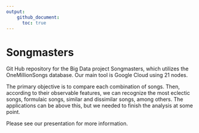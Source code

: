 ```yaml
---
output:
    github_document:
      toc: true
---
```


# Songmasters

Git Hub repository for the Big Data project Songmasters, which utilizes the OneMillionSongs database. Our main tool is Google Cloud using 21 nodes.

The primary objective is to compare each combination of songs. Then, according to their observable features, we can recognize the most eclectic songs, formulaic songs, similar and dissimilar songs, among others. The applications can be above this, but we needed to finish the analysis at some point.

Please see our presentation for more information.